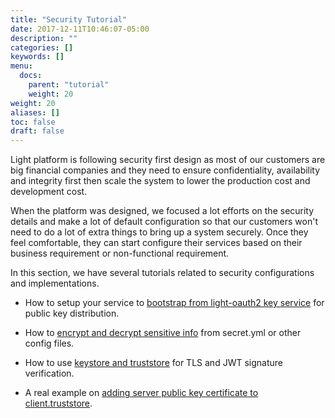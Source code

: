 ```yaml
---
title: "Security Tutorial"
date: 2017-12-11T10:46:07-05:00
description: ""
categories: []
keywords: []
menu:
  docs:
    parent: "tutorial"
    weight: 20
weight: 20
aliases: []
toc: false
draft: false
---
```


Light platform is following security first design as most of our customers are big financial companies
and they need to ensure confidentiality, availability and integrity first then scale the system to lower
the production cost and development cost. 

When the platform was designed, we focused a lot efforts on the security details and make a lot of
default configuration so that our customers won't need to do a lot of extra things to bring up a
system securely. Once they feel comfortable, they can start configure their services based on their
business requirement or non-functional requirement. 

In this section, we have several tutorials related to security configurations and implementations. 


* How to setup your service to [bootstrap from light-oauth2 key service][] for public key distribution.

* How to [encrypt and decrypt sensitive info][] from secret.yml or other config files. 

* How to use [keystore and truststore][] for TLS and JWT signature verification.

* A real example on [adding server public key certificate to client.truststore][].

[bootstrap from light-oauth2 key service]: /tutorial/security/bootstrap-from-key-service/
[encrypt and decrypt sensitive info]: /tutorial/security/encrypt-decrypt/
[keystore and truststore]: /tutorial/security/keystore-truststore/
[adding server public key certificate to client.truststore]: /tutorial/security/publickey-truststore/

